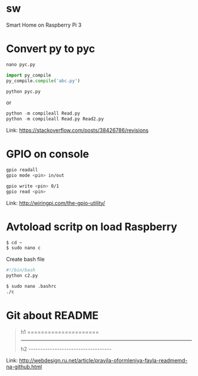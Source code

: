 # sw
Smart Home on Raspberry Pi 3


Convert py to pyc
=====================
```python
nano pyc.py

import py_compile 
py_compile.compile('abc.py')

python pyc.py
```
or

```python
python -m compileall Read.py
python -m compileall Read.py Read2.py
```
Link: <https://stackoverflow.com/posts/38426786/revisions>


GPIO on console
=====================
```bash
gpio readall
gpio mode <pin> in/out

gpio write <pin> 0/1
gpio read <pin>
```

Link: <http://wiringpi.com/the-gpio-utility/>


Avtoload scritp on load Raspberry
=====================
```bash
$ cd ~
$ sudo nano c
```

Create bash file
```bash
#!/bin/bash
python c2.py
```

```bash
$ sudo nano .bashrc
./c
```



Git about README
=====================
> h1 =====================
>***
> h2 -----------------------------------


Link: <http://webdesign.ru.net/article/pravila-oformleniya-fayla-readmemd-na-github.html>